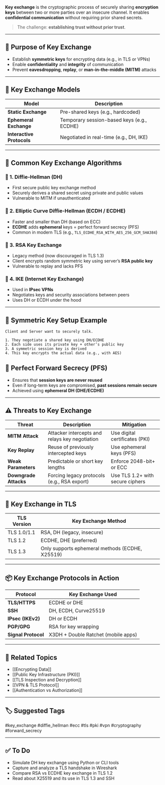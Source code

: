 **Key exchange** is the cryptographic process of securely sharing **encryption keys** between two or more parties over an insecure channel. It enables **confidential communication** without requiring prior shared secrets.

> The challenge: **establishing trust without prior trust**.

---

## 🎯 Purpose of Key Exchange

- Establish **symmetric keys** for encrypting data (e.g., in TLS or VPNs)
- Enable **confidentiality** and **integrity** of communication
- Prevent **eavesdropping**, **replay**, or **man-in-the-middle (MITM)** attacks

---

## 🧱 Key Exchange Models

| Model              | Description                                          |
|--------------------|------------------------------------------------------|
| **Static Exchange** | Pre-shared keys (e.g., hardcoded)                   |
| **Ephemeral Exchange** | Temporary session-based keys (e.g., ECDHE)       |
| **Interactive Protocols** | Negotiated in real-time (e.g., DH, IKE)       |

---

## 🔐 Common Key Exchange Algorithms

### 🔁 1. **Diffie-Hellman (DH)**

- First secure public key exchange method
- Securely derives a shared secret using private and public values
- Vulnerable to MITM if unauthenticated

### 🔁 2. **Elliptic Curve Diffie-Hellman (ECDH / ECDHE)**

- Faster and smaller than DH (based on ECC)
- **ECDHE** adds **ephemeral** keys = perfect forward secrecy (PFS)
- Common in modern TLS (e.g., `TLS_ECDHE_RSA_WITH_AES_256_GCM_SHA384`)

### 🔁 3. **RSA Key Exchange**

- Legacy method (now discouraged in TLS 1.3)
- Client encrypts random symmetric key using server’s **RSA public key**
- Vulnerable to replay and lacks PFS

### 🔁 4. **IKE (Internet Key Exchange)**

- Used in **IPsec VPNs**
- Negotiates keys and security associations between peers
- Uses DH or ECDH under the hood

---

## 🔑 Symmetric Key Setup Example

```text
Client and Server want to securely talk.

1. They negotiate a shared key using DH/ECDHE
2. Each side uses its private key + other’s public key
3. A symmetric session key is derived
4. This key encrypts the actual data (e.g., with AES)
```

## 🧠 Perfect Forward Secrecy (PFS)

- Ensures that **session keys are never reused**
- Even if long-term keys are compromised, **past sessions remain secure**
- Achieved using **ephemeral DH (DHE/ECDHE)**

---

## ⚠️ Threats to Key Exchange

|Threat|Description|Mitigation|
|---|---|---|
|**MITM Attack**|Attacker intercepts and relays key negotiation|Use digital certificates (PKI)|
|**Key Replay**|Reuse of previously intercepted keys|Use ephemeral keys (PFS)|
|**Weak Parameters**|Predictable or short key lengths|Enforce 2048-bit+ or ECC|
|**Downgrade Attacks**|Forcing legacy protocols (e.g., RSA export)|Use TLS 1.2+ with secure ciphers|

---

## 🔧 Key Exchange in TLS

|TLS Version|Key Exchange Method|
|---|---|
|TLS 1.0/1.1|RSA, DH (legacy, insecure)|
|TLS 1.2|ECDHE, DHE (preferred)|
|TLS 1.3|Only supports ephemeral methods (ECDHE, X25519)|

---

## 📦 Key Exchange Protocols in Action

|Protocol|Key Exchange Used|
|---|---|
|**TLS/HTTPS**|ECDHE or DHE|
|**SSH**|DH, ECDH, Curve25519|
|**IPsec (IKEv2)**|DH or ECDH|
|**PGP/GPG**|RSA for key wrapping|
|**Signal Protocol**|X3DH + Double Ratchet (mobile apps)|

---

## 🔗 Related Topics

- [[Encrypting Data]]
- [[Public Key Infrastructure (PKI)]]
- [[TLS Inspection and Decryption]]
- [[VPN & TLS Protocol]]
- [[Authentication vs Authorization]]

---

## 🏷 Suggested Tags

#key_exchange #diffie_hellman #ecc #tls #pki #vpn #cryptography #forward_secrecy

---

## ✅ To Do

-  Simulate DH key exchange using Python or CLI tools
-  Capture and analyze a TLS handshake in Wireshark
-  Compare RSA vs ECDHE key exchange in TLS 1.2
-  Read about X25519 and its use in TLS 1.3 and SSH